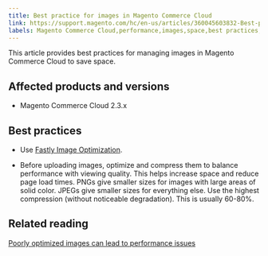 ```yaml
---
title: Best practice for images in Magento Commerce Cloud
link: https://support.magento.com/hc/en-us/articles/360045603832-Best-practice-for-images-in-Magento-Commerce-Cloud
labels: Magento Commerce Cloud,performance,images,space,best practices,2.3.x
---
```


This article provides best practices for managing images in Magento Commerce Cloud to save space. 

## Affected products and versions

* Magento Commerce Cloud 2.3.x

## Best practices

* Use [Fastly Image Optimization](https://devdocs.magento.com/guides/v2.3/cloud/cdn/fastly-image-optimization.html).

* Before uploading images, optimize and compress them to balance performance with viewing quality. This helps increase space and reduce page load times. PNGs give smaller sizes for images with large areas of solid color. JPEGs give smaller sizes for everything else. Use the highest compression (without noticeable degradation). This is usually 60-80%.

## Related reading

[Poorly optimized images can lead to performance issues](https://support.magento.com/hc/en-us/articles/360034626052)


